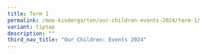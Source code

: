 ```yaml
---
title: Term 1
permalink: /moe-kindergarten/our-children-events-2024/term-1/
variant: tiptap
description: ""
third_nav_title: "Our Children: Events 2024"
---
```

